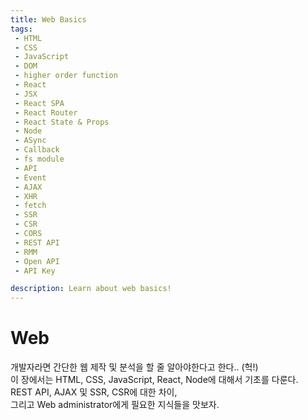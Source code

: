 ```yaml
---
title: Web Basics
tags: 
 - HTML
 - CSS
 - JavaScript
 - DOM
 - higher order function
 - React
 - JSX
 - React SPA
 - React Router
 - React State & Props
 - Node
 - ASync
 - Callback
 - fs module
 - API
 - Event
 - AJAX
 - XHR
 - fetch
 - SSR
 - CSR
 - CORS
 - REST API
 - RMM
 - Open API
 - API Key

description: Learn about web basics!
---
```


# Web 
개발자라면 간단한 웹 제작 및 분석을 할 줄 알아야한다고 한다.. (헉!)  
이 장에서는 HTML, CSS, JavaScript, React, Node에 대해서 기초를 다룬다.  
REST API, AJAX 및 SSR, CSR에 대한 차이,  
그리고 Web administrator에게 필요한 지식들을 맛보자.  